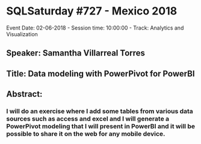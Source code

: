# SQLSaturday #727 - Mexico 2018
Event Date: 02-06-2018 - Session time: 10:00:00 - Track: Analytics and Visualization
## Speaker: Samantha Villarreal Torres
## Title: Data modeling with PowerPivot for PowerBI
## Abstract:
### I will do an exercise where I add some tables from various data sources such as access and excel and I will generate a PowerPivot modeling that I will present in PowerBI and it will be possible to share it on the web for any mobile device.
